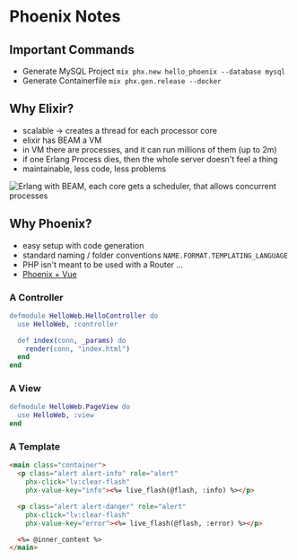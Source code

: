# Phoenix Notes

## Important Commands

* Generate MySQL Project `mix phx.new hello_phoenix --database mysql`
* Generate Containerfile `mix phx.gen.release --docker`

## Why Elixir?

* scalable -> creates a thread for each processor core
* elixir has BEAM a VM
* in VM there are processes, and it can run millions of them (up to 2m)
* if one Erlang Process dies, then the whole server doesn't feel a thing
* maintainable, less code, less problems

![Erlang with BEAM, each core gets a scheduler, that allows concurrent processes](https://miro.medium.com/max/1400/0*acC0P3hFGAGywgGz.png)

## Why Phoenix?

* easy setup with code generation
* standard naming / folder conventions `NAME.FORMAT.TEMPLATING_LANGUAGE`
* PHP isn't meant to be used with a Router ...
* [Phoenix + Vue](https://dev.to/sethcalebweeks/phoenix-16-vue-esbuild-59i0)

### A Controller

```erlang
defmodule HelloWeb.HelloController do
  use HelloWeb, :controller

  def index(conn, _params) do
    render(conn, "index.html")
  end
end
```

### A View

```erlang
defmodule HelloWeb.PageView do
  use HelloWeb, :view
end
```

### A Template

```html
<main class="container">
  <p class="alert alert-info" role="alert"
    phx-click="lv:clear-flash"
    phx-value-key="info"><%= live_flash(@flash, :info) %></p>

  <p class="alert alert-danger" role="alert"
    phx-click="lv:clear-flash"
    phx-value-key="error"><%= live_flash(@flash, :error) %></p>

  <%= @inner_content %>
</main>
```